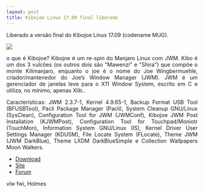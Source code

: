 ```yaml
---
layout: post
title: Kibojoe Linux 17.09 final liberado 
---
```


<p style="text-align: justify;">Liberado a versão final do Kibojoe Linux 17.09 (codename MUG).</p>

<img src="http://www.auplod.com/u/odlpaua1013.png">

<p style="text-align: justify;">o que é Kibojoe? Kibojoe é um re-spin do Manjaro Linux com JWM. Kibo é um dos 3 vulcões (os outros dois são "Mawenzi" e "Shira") que compõe o monte Kilimanjaro, enquanto o joe é o nome do Joe Wingbermuehle, criador/mantenedor do Joe’s Window Manager (JWM). JWM é um gerenciador de janelas leve para o X11 Window System, escrito em C e utiliza, no mínimo, apenas Xlib..</p>

<p style="text-align: justify;">Características: JWM 2.3.7-1, Kernel 4.9.65-1, Backup Format USB Tool (BFUSBTool), Pacli Package Manager (Pacli), System Cleanup GNU/Linux (SysClean), Configuration Tool for JWM (JWMConf), Kibojoe JWM Post Installation (KJWMPost), Configuration Tool for Touchpad/Moniotr (TouchMon), Information System GNU/Linux (IS), Kernel Driver User Settings Manager (KDUSM), File Locate System (FLocate), Theme JWM (JWM DarkBlue), Theme LXDM DarkBlueSimple e Collection Wallpapers Moon Walkers.</p>

* [Download](http://kibojoe.org/download.html)
* [Site](http://kibojoe.org)
* [Forum](http://forum.kibojoe.org)

vlw fwi, Holmes

